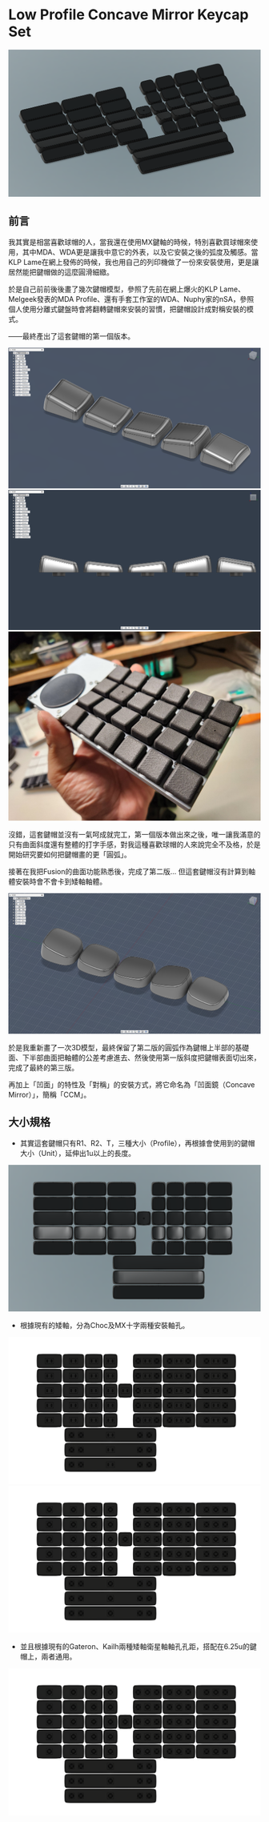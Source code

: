 # Low Profile Concave Mirror Keycap Set

![intro](info/intro.png)

## 前言

我其實是相當喜歡球帽的人，當我還在使用MX鍵軸的時候，特別喜歡買球帽來使用，其中MDA、WDA更是讓我中意它的外表，以及它安裝之後的弧度及觸感。當KLP Lame在網上發佈的時候，我也用自己的列印機做了一份來安裝使用，更是讓居然能把鍵帽做的這麼圓滑細緻。

於是自己前前後後畫了幾次鍵帽模型，參照了先前在網上爆火的KLP Lame、Melgeek發表的MDA Profile、還有手套工作室的WDA、Nuphy家的nSA，參照個人使用分離式鍵盤時會將翻轉鍵帽來安裝的習慣，把鍵帽設計成對稱安裝的模式。

——最終產出了這套鍵帽的第一個版本。

![wSA](info/info0.png)
![wSA](info/info1.png)
![info2](info/info2.jpg)

沒錯，這套鍵帽並沒有一氣呵成就完工，第一個版本做出來之後，唯一讓我滿意的只有曲面斜度還有整體的打字手感，對我這種喜歡球帽的人來說完全不及格，於是開始研究要如何把鍵帽畫的更「圓弧」。

接著在我把Fusion的曲面功能熟悉後，完成了第二版... 但這套鍵帽沒有計算到軸體安裝時會不會卡到矮軸軸體。

![info3](info/info3.png)

於是我重新畫了一次3D模型，最終保留了第二版的圓弧作為鍵帽上半部的基礎面、下半部曲面把軸體的公差考慮進去、然後使用第一版斜度把鍵帽表面切出來，完成了最終的第三版。

再加上「凹面」的特性及「對稱」的安裝方式，將它命名為「凹面鏡（Concave Mirror）」，簡稱「CCM」。

## 大小規格

- 其實這套鍵帽只有R1、R2、T，三種大小（Profile），再根據會使用到的鍵帽大小（Unit），延伸出1u以上的長度。

![intro2](info/intro1.png)

- 根據現有的矮軸，分為Choc及MX十字兩種安裝軸孔。

![intro3](info/intro3.png)![intro2](info/intro2.png)

- 並且根據現有的Gateron、Kailh兩種矮軸衛星軸軸孔孔距，搭配在6.25u的鍵帽上，兩者通用。

![intro4](info/intro4.png)